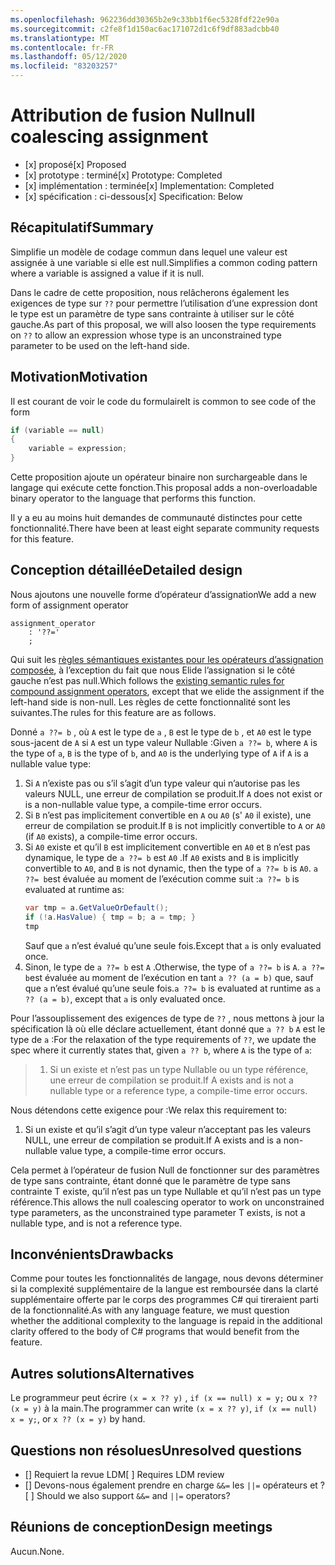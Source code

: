 ```yaml
---
ms.openlocfilehash: 962236dd30365b2e9c33bb1f6ec5328fdf22e90a
ms.sourcegitcommit: c2fe8f1d150ac6ac171072d1c6f9df883adcbb40
ms.translationtype: MT
ms.contentlocale: fr-FR
ms.lasthandoff: 05/12/2020
ms.locfileid: "83203257"
---
```

# <a name="null-coalescing-assignment"></a><span data-ttu-id="633d3-101">Attribution de fusion Null</span><span class="sxs-lookup"><span data-stu-id="633d3-101">null coalescing assignment</span></span>

* <span data-ttu-id="633d3-102">[x] proposé</span><span class="sxs-lookup"><span data-stu-id="633d3-102">[x] Proposed</span></span>
* <span data-ttu-id="633d3-103">[x] prototype : terminé</span><span class="sxs-lookup"><span data-stu-id="633d3-103">[x] Prototype: Completed</span></span>
* <span data-ttu-id="633d3-104">[x] implémentation : terminée</span><span class="sxs-lookup"><span data-stu-id="633d3-104">[x] Implementation: Completed</span></span>
* <span data-ttu-id="633d3-105">[x] spécification : ci-dessous</span><span class="sxs-lookup"><span data-stu-id="633d3-105">[x] Specification: Below</span></span>

## <a name="summary"></a><span data-ttu-id="633d3-106">Récapitulatif</span><span class="sxs-lookup"><span data-stu-id="633d3-106">Summary</span></span>
[summary]: #summary

<span data-ttu-id="633d3-107">Simplifie un modèle de codage commun dans lequel une valeur est assignée à une variable si elle est null.</span><span class="sxs-lookup"><span data-stu-id="633d3-107">Simplifies a common coding pattern where a variable is assigned a value if it is null.</span></span>

<span data-ttu-id="633d3-108">Dans le cadre de cette proposition, nous relâcherons également les exigences de type sur `??` pour permettre l’utilisation d’une expression dont le type est un paramètre de type sans contrainte à utiliser sur le côté gauche.</span><span class="sxs-lookup"><span data-stu-id="633d3-108">As part of this proposal, we will also loosen the type requirements on `??` to allow an expression whose type is an unconstrained type parameter to be used on the left-hand side.</span></span>

## <a name="motivation"></a><span data-ttu-id="633d3-109">Motivation</span><span class="sxs-lookup"><span data-stu-id="633d3-109">Motivation</span></span>
[motivation]: #motivation

<span data-ttu-id="633d3-110">Il est courant de voir le code du formulaire</span><span class="sxs-lookup"><span data-stu-id="633d3-110">It is common to see code of the form</span></span>

```csharp
if (variable == null)
{
    variable = expression;
}
```

<span data-ttu-id="633d3-111">Cette proposition ajoute un opérateur binaire non surchargeable dans le langage qui exécute cette fonction.</span><span class="sxs-lookup"><span data-stu-id="633d3-111">This proposal adds a non-overloadable binary operator to the language that performs this function.</span></span>

<span data-ttu-id="633d3-112">Il y a eu au moins huit demandes de communauté distinctes pour cette fonctionnalité.</span><span class="sxs-lookup"><span data-stu-id="633d3-112">There have been at least eight separate community requests for this feature.</span></span>

## <a name="detailed-design"></a><span data-ttu-id="633d3-113">Conception détaillée</span><span class="sxs-lookup"><span data-stu-id="633d3-113">Detailed design</span></span>
[design]: #detailed-design

<span data-ttu-id="633d3-114">Nous ajoutons une nouvelle forme d’opérateur d’assignation</span><span class="sxs-lookup"><span data-stu-id="633d3-114">We add a new form of assignment operator</span></span>

``` antlr
assignment_operator
    : '??='
    ;
```

<span data-ttu-id="633d3-115">Qui suit les [règles sémantiques existantes pour les opérateurs d’assignation composée](../../spec/expressions.md#compound-assignment), à l’exception du fait que nous Elide l’assignation si le côté gauche n’est pas null.</span><span class="sxs-lookup"><span data-stu-id="633d3-115">Which follows the [existing semantic rules for compound assignment operators](../../spec/expressions.md#compound-assignment), except that we elide the assignment if the left-hand side is non-null.</span></span> <span data-ttu-id="633d3-116">Les règles de cette fonctionnalité sont les suivantes.</span><span class="sxs-lookup"><span data-stu-id="633d3-116">The rules for this feature are as follows.</span></span>

<span data-ttu-id="633d3-117">Donné `a ??= b` , où `A` est le type de `a` , `B` est le type de `b` , et `A0` est le type sous-jacent de `A` si `A` est un type valeur Nullable :</span><span class="sxs-lookup"><span data-stu-id="633d3-117">Given `a ??= b`, where `A` is the type of `a`, `B` is the type of `b`, and `A0` is the underlying type of `A` if `A` is a nullable value type:</span></span>

1. <span data-ttu-id="633d3-118">Si `A` n’existe pas ou s’il s’agit d’un type valeur qui n’autorise pas les valeurs NULL, une erreur de compilation se produit.</span><span class="sxs-lookup"><span data-stu-id="633d3-118">If `A` does not exist or is a non-nullable value type, a compile-time error occurs.</span></span>
2. <span data-ttu-id="633d3-119">Si `B` n’est pas implicitement convertible en `A` ou `A0` (s' `A0` il existe), une erreur de compilation se produit.</span><span class="sxs-lookup"><span data-stu-id="633d3-119">If `B` is not implicitly convertible to `A` or `A0` (if `A0` exists), a compile-time error occurs.</span></span>
3. <span data-ttu-id="633d3-120">Si `A0` existe et qu’il `B` est implicitement convertible en `A0` et `B` n’est pas dynamique, le type de `a ??= b` est `A0` .</span><span class="sxs-lookup"><span data-stu-id="633d3-120">If `A0` exists and `B` is implicitly convertible to `A0`, and `B` is not dynamic, then the type of `a ??= b` is `A0`.</span></span> <span data-ttu-id="633d3-121">`a ??= b`est évaluée au moment de l’exécution comme suit :</span><span class="sxs-lookup"><span data-stu-id="633d3-121">`a ??= b` is evaluated at runtime as:</span></span>
   ```C#
   var tmp = a.GetValueOrDefault();
   if (!a.HasValue) { tmp = b; a = tmp; }
   tmp
   ```
   <span data-ttu-id="633d3-122">Sauf que `a` n’est évalué qu’une seule fois.</span><span class="sxs-lookup"><span data-stu-id="633d3-122">Except that `a` is only evaluated once.</span></span>
4. <span data-ttu-id="633d3-123">Sinon, le type de `a ??= b` est `A` .</span><span class="sxs-lookup"><span data-stu-id="633d3-123">Otherwise, the type of `a ??= b` is `A`.</span></span> <span data-ttu-id="633d3-124">`a ??= b`est évaluée au moment de l’exécution en tant `a ?? (a = b)` que, sauf que `a` n’est évalué qu’une seule fois.</span><span class="sxs-lookup"><span data-stu-id="633d3-124">`a ??= b` is evaluated at runtime as `a ?? (a = b)`, except that `a` is only evaluated once.</span></span>


<span data-ttu-id="633d3-125">Pour l’assouplissement des exigences de type de `??` , nous mettons à jour la spécification là où elle déclare actuellement, étant donné que `a ?? b` `A` est le type de `a` :</span><span class="sxs-lookup"><span data-stu-id="633d3-125">For the relaxation of the type requirements of `??`, we update the spec where it currently states that, given `a ?? b`, where `A` is the type of `a`:</span></span>

> 1. <span data-ttu-id="633d3-126">Si un existe et n’est pas un type Nullable ou un type référence, une erreur de compilation se produit.</span><span class="sxs-lookup"><span data-stu-id="633d3-126">If A exists and is not a nullable type or a reference type, a compile-time error occurs.</span></span>

<span data-ttu-id="633d3-127">Nous détendons cette exigence pour :</span><span class="sxs-lookup"><span data-stu-id="633d3-127">We relax this requirement to:</span></span>

1. <span data-ttu-id="633d3-128">Si un existe et qu’il s’agit d’un type valeur n’acceptant pas les valeurs NULL, une erreur de compilation se produit.</span><span class="sxs-lookup"><span data-stu-id="633d3-128">If A exists and is a non-nullable value type, a compile-time error occurs.</span></span>

<span data-ttu-id="633d3-129">Cela permet à l’opérateur de fusion Null de fonctionner sur des paramètres de type sans contrainte, étant donné que le paramètre de type sans contrainte T existe, qu’il n’est pas un type Nullable et qu’il n’est pas un type référence.</span><span class="sxs-lookup"><span data-stu-id="633d3-129">This allows the null coalescing operator to work on unconstrained type parameters, as the unconstrained type parameter T exists, is not a nullable type, and is not a reference type.</span></span>

## <a name="drawbacks"></a><span data-ttu-id="633d3-130">Inconvénients</span><span class="sxs-lookup"><span data-stu-id="633d3-130">Drawbacks</span></span>
[drawbacks]: #drawbacks

<span data-ttu-id="633d3-131">Comme pour toutes les fonctionnalités de langage, nous devons déterminer si la complexité supplémentaire de la langue est remboursée dans la clarté supplémentaire offerte par le corps des programmes C# qui tireraient parti de la fonctionnalité.</span><span class="sxs-lookup"><span data-stu-id="633d3-131">As with any language feature, we must question whether the additional complexity to the language is repaid in the additional clarity offered to the body of C# programs that would benefit from the feature.</span></span>

## <a name="alternatives"></a><span data-ttu-id="633d3-132">Autres solutions</span><span class="sxs-lookup"><span data-stu-id="633d3-132">Alternatives</span></span>
[alternatives]: #alternatives

<span data-ttu-id="633d3-133">Le programmeur peut écrire `(x = x ?? y)` , `if (x == null) x = y;` ou `x ?? (x = y)` à la main.</span><span class="sxs-lookup"><span data-stu-id="633d3-133">The programmer can write `(x = x ?? y)`, `if (x == null) x = y;`, or `x ?? (x = y)` by hand.</span></span>

## <a name="unresolved-questions"></a><span data-ttu-id="633d3-134">Questions non résolues</span><span class="sxs-lookup"><span data-stu-id="633d3-134">Unresolved questions</span></span>
[unresolved]: #unresolved-questions

- <span data-ttu-id="633d3-135">[] Requiert la revue LDM</span><span class="sxs-lookup"><span data-stu-id="633d3-135">[ ] Requires LDM review</span></span>
- <span data-ttu-id="633d3-136">[] Devons-nous également prendre en charge `&&=` les `||=` opérateurs et ?</span><span class="sxs-lookup"><span data-stu-id="633d3-136">[ ] Should we also support `&&=` and `||=` operators?</span></span>

## <a name="design-meetings"></a><span data-ttu-id="633d3-137">Réunions de conception</span><span class="sxs-lookup"><span data-stu-id="633d3-137">Design meetings</span></span>

<span data-ttu-id="633d3-138">Aucun.</span><span class="sxs-lookup"><span data-stu-id="633d3-138">None.</span></span>
